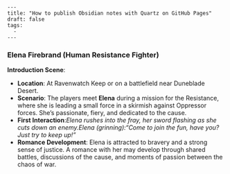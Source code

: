 ```
---
title: "How to publish Obsidian notes with Quartz on GitHub Pages"
draft: false
tags:
  - 
---
```
### **Elena Firebrand (Human Resistance Fighter)**

**Introduction Scene**:

- **Location**: At Ravenwatch Keep or on a battlefield near Duneblade Desert.
- **Scenario**: The players meet **Elena** during a mission for the Resistance, where she is leading a small force in a skirmish against Oppressor forces. She’s passionate, fiery, and dedicated to the cause.
- **First Interaction**:_Elena rushes into the fray, her sword flashing as she cuts down an enemy._Elena (grinning):_“Come to join the fun, have you? Just try to keep up!”_
- **Romance Development**: Elena is attracted to bravery and a strong sense of justice. A romance with her may develop through shared battles, discussions of the cause, and moments of passion between the chaos of war.